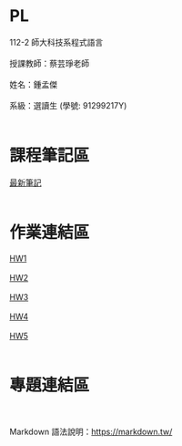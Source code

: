 # PL
112-2 師大科技系程式語言<br><br>
授課教師：蔡芸琤老師<br><br>
姓名：鍾孟傑<br><br>
系級：選讀生 (學號: 91299217Y)<br><br>
# 課程筆記區
[最新筆記](https://hackmd.io/@bomb1000/rJYwKQD2p)
<br><br>
# 作業連結區
[HW1](https://github.com/bomb1000/PL/tree/main/PL_HW1)
<br><br>
[HW2](https://github.com/bomb1000/PL/blob/main/PL_HW2/HW_2.ipynb)
<br><br>
[HW3](https://github.com/bomb1000/PL/tree/main/PL_HW3)
<br><br>
[HW4](https://github.com/bomb1000/PL/tree/main/PL_HW4)
<br><br>
[HW5](https://github.com/bomb1000/PL/tree/main/PL_HW5)
<br><br>
# 專題連結區
<br><br>
Markdown 語法說明：https://markdown.tw/<br><br>
